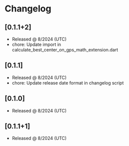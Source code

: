 # Changelog

## [0.1.1+2]

- Released @ 8/2024 (UTC)
- chore: Update import in calculate_best_center_on_gps_math_extension.dart

## [0.1.1]

- Released @ 8/2024 (UTC)
- chore: Update release date format in changelog script

## [0.1.0]

- Released @ 8/2024 (UTC)


## [0.1.1+1]

- Released @ 8/2024 (UTC)

